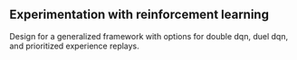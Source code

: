 ## Experimentation with reinforcement learning 

Design for a generalized framework with options for double dqn, duel dqn, and prioritized experience replays.
